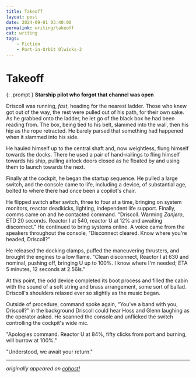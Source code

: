 ```yaml
---
title: Takeoff
layout: post
date: 2024-09-01 03:40:00
permalink: writing/takeoff
cat: writing
tags:
    - Fiction
    - Port-in-Orbit Olwicks-2
---
```


# Takeoff

{: .prompt }
**Starship pilot who forgot that channel was open**

Driscoll was running, *fast*, heading for the nearest ladder. Those who knew got out of the way, the rest were pulled out of his path, for their own sake. As he grabbed onto the ladder, he let go of the black box he had been reading from. The box, being tied to his belt, slammed into the wall, then his hip as the rope retracted. He barely parsed that something had happened when it slammed into his side.

He hauled himself up to the central shaft and, now weightless, flung himself towards the docks. There he used a pair of hand-railings to fling himself towards his ship, pulling airlock doors closed as he floated by and using them to launch towards the next.

Finally at the cockpit, he began the startup sequence. He pulled a large switch, and the console came to life, including a device, of substantial age, bolted to where there had once been a copilot's chair.

He flipped switch after switch, three to four at a time, bringing on system monitors, reactor deadkicks, lighting, independent life support. Finally, comms came on and he contacted command. "Driscoll. Warming *Zanjero*, ETD 20 seconds. Reactor I at 540, reactor U at 12% and awaiting disconnect." He continued to bring systems online.
A voice came from the speakers throughout the console, "Disconnect cleared. Know where you're headed, Driscoll?"

He released the docking clamps, puffed the maneuvering thrusters, and brought the engines to a low flame. "Clean disconnect, Reactor I at 630 and nominal, pushing off, bringing U up to 100%. I know where I'm needed; ETA 5 minutes, 12 seconds at 2.56ls."

At this point, the odd device completed its boot process and filled the cabin with the sound of a soft string and brass arrangement, some sort of ballad. Driscoll's shoulders relaxed ever so slightly as the music began.

Outside of procedure, command spoke again, "You've a band with you, Driscoll?" in the background Driscoll could hear Hoss and Glenn laughing as the operator asked. He scanned the console and unflicked the switch controlling the cockpit's wide mic.

"Apologies command. Reactor U at 84%, fifty clicks from port and burning, will burrow at 100%."

"Understood, we await your return."

---

*originally appeared on [cohost!](https://cohost.org/Roughly-Enough-Mail/post/7507259-driscoll-was-running)*
